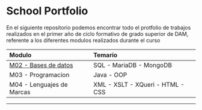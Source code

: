 # School Portfolio

En el siguiente repositorio podemos encontrar todo el protfolio de trabajos realizados en el primer año de ciclo formativo de grado superior de DAM, 
referente a los diferentes modulos realizados durante el curso

| Modulo                                                                                | Temario                        |
|:--------------------------------------------------------------------------------------|:-------------------------------|
|[M02 - Bases de datos](https://github.com/adriangargom/School_Portfolio/tree/main/M02) |SQL - MariaDB - MongoDB         |
|M03 - Programacion                                                                     |Java - OOP                      |
|M04 - Lenguajes de Marcas                                                              |XML - XSLT - XQueri - HTML - CSS|

-----







